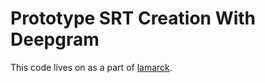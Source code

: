 # Prototype SRT Creation With Deepgram

This code lives on as a part of [lamarck](https://github.com/ChristopherBiscardi/lamarck).
